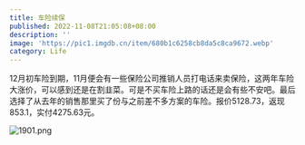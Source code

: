 ```yaml
---
title: 车险续保
published: 2022-11-08T21:05:08+08:00
description: ''
image: 'https://pic1.imgdb.cn/item/680b1c6258cb8da5c8ca9672.webp'
category: Life
---
```

12月初车险到期，11月便会有一些保险公司推销人员打电话来卖保险，这两年车险大涨价，可以感到还是在割韭菜。可是不买车险上路的话还是会有些不安吧。最后选择了从去年的销售那里买了份与之前差不多方案的车险。报价5128.73，返现853.1，实付4275.63元。

<!--![](https://ucarecdn.com/ac4c28c8-6788-4818-9edd-dcc820b775b2/1901.png)-->
![1901.png](https://img.ksmoe.eu.org/v2/iIgcaEJ.png)
